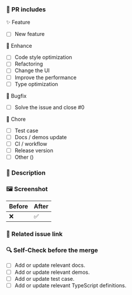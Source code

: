 ### 👀 PR includes

<!-- Add completed items in this PR, and change [ ] to [x]. -->

✨ Feature

- [ ] New feature

🎨 Enhance

- [ ] Code style optimization
- [ ] Refactoring
- [ ] Change the UI
- [ ] Improve the performance
- [ ] Type optimization

🐛 Bugfix

- [ ] Solve the issue and close #0

🔧 Chore

- [ ] Test case
- [ ] Docs / demos update
- [ ] CI / workflow
- [ ] Release version
- [ ] Other (<!-- what? -->)

### 📝 Description

### 🖼️ Screenshot

| Before | After |
| ------ | ----- |
| ❌      | ✅     |

### 🔗 Related issue link

<!-- close #0 -->

### 🔍 Self-Check before the merge

- [ ] Add or update relevant docs.
- [ ] Add or update relevant demos.
- [ ] Add or update test case.
- [ ] Add or update relevant TypeScript definitions.
